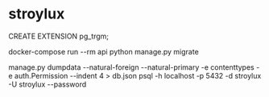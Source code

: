 # stroylux

CREATE EXTENSION pg_trgm; 

docker-compose run --rm api python manage.py migrate

manage.py dumpdata --natural-foreign --natural-primary -e contenttypes -e auth.Permission --indent 4 > db.json
psql -h localhost -p 5432 -d stroylux -U stroylux --password
